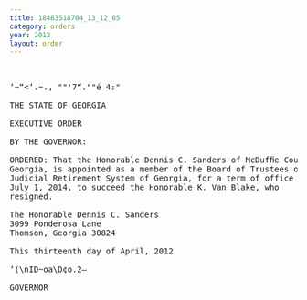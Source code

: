```yaml
---
title: 18483518704_13_12_05
category: orders
year: 2012
layout: order
---
```


<pre> 

‘~“<‘.~., ""'7“.""é 4:"

THE STATE OF GEORGIA

EXECUTIVE ORDER

BY THE GOVERNOR:

ORDERED: That the Honorable Dennis C. Sanders of McDufﬁe County,
Georgia, is appointed as a member of the Board of Trustees of the
Judicial Retirement System of Georgia, for a term of office ending
July 1, 2014, to succeed the Honorable K. Van Blake, who
resigned.

The Honorable Dennis C. Sanders
3099 Ponderosa Lane
Thomson, Georgia 30824

This thirteenth day of April, 2012

‘(\nID~oa\D¢o.2—

GOVERNOR

</pre>
